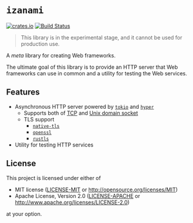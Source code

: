 # `izanami`

[![crates.io](https://img.shields.io/crates/v/izanami.svg)](https://crates.io/crates/izanami)
[![Build Status](https://travis-ci.org/ubnt-intrepid/izanami.svg?branch=master)](https://travis-ci.org/ubnt-intrepid/izanami)

> This library is in the experimental stage, and it cannot be used for production use.

A *meta* library for creating Web frameworks.

The ultimate goal of this library is to provide an HTTP server
that Web frameworks can use in common and a utility for testing
the Web services.

## Features

* Asynchronous HTTP server powered by [`tokio`] and [`hyper`]
  * Supports both of [TCP](./examples/tcp-server) and [Unix domain socket](./examples/uds-server)
  * TLS support
    - [`native-tls`](./examples/native-tls-server)
    - [`openssl`](./examples/openssl-server)
    - [`rustls`](./examples/rustls-server)
* Utility for testing HTTP services

## License

This project is licensed under either of

* MIT license ([LICENSE-MIT](./LICENSE-MIT) or http://opensource.org/licenses/MIT)
* Apache License, Version 2.0 ([LICENSE-APACHE](./LICENSE-APACHE) or http://www.apache.org/licenses/LICENSE-2.0)

at your option.

<!-- links -->

[`hyper`]: https://github.com/hyperium/hyper
[`tokio`]: https://github.com/tokio-rs/tokio
